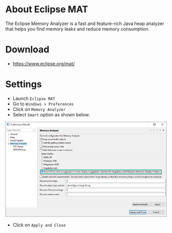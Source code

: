 # About Eclipse MAT

The Eclipse Memory Analyzer is a fast and feature-rich Java heap analyzer that helps you find memory leaks and reduce memory consumption.


# Download 

- https://www.eclipse.org/mat/

# Settings


- Launch `Eclipse MAT`
- Go to `Windows > Preferences` 
- Click on `Memory Analyzer`
- Select `Smart` option as shown below.

![Eclipse MAT Smart](./images/QAInsights-0139.jpg)

- Click on `Apply and Close`